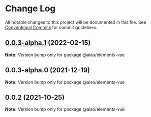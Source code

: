 # Change Log

All notable changes to this project will be documented in this file. See [Conventional Commits](https://conventionalcommits.org) for commit guidelines.

## [0.0.3-alpha.1](https://github.com/aiao-io/aiao/compare/@aiao/elements-vue@0.0.2...@aiao/elements-vue@0.0.3-alpha.1) (2022-02-15)

**Note:** Version bump only for package @aiao/elements-vue

## 0.0.3-alpha.0 (2021-12-19)

**Note:** Version bump only for package @aiao/elements-vue

## 0.0.2 (2021-10-25)

**Note:** Version bump only for package @aiao/elements-vue

